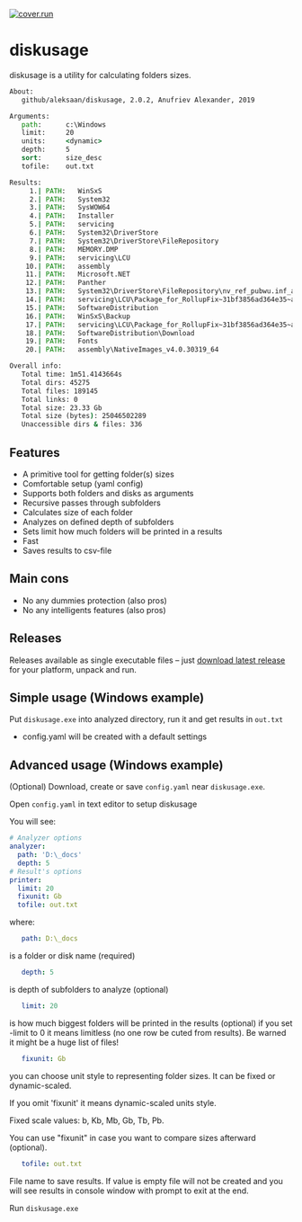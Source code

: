  [![cover.run](https://cover.run/go/github.com/aleksaan/diskusage.svg?style=flat&tag=golang-1.10)](https://cover.run/go?tag=golang-1.10&repo=github.com%2Faleksaan%2Fdiskusage) 
 
# diskusage 
diskusage is a utility for calculating folders sizes.
```cmd
About:
   github/aleksaan/diskusage, 2.0.2, Anufriev Alexander, 2019

Arguments:
   path:      c:\Windows
   limit:     20
   units:     <dynamic>
   depth:     5
   sort:      size_desc
   tofile:    out.txt

Results:
     1.| PATH:   WinSxS                                                                         | SIZE:    11.16 Gb   | DEPTH: 1 
     2.| PATH:   System32                                                                       | SIZE:     3.98 Gb   | DEPTH: 1 
     3.| PATH:   SysWOW64                                                                       | SIZE:     1.21 Gb   | DEPTH: 1 
     4.| PATH:   Installer                                                                      | SIZE:  1007.59 Mb   | DEPTH: 1 
     5.| PATH:   servicing                                                                      | SIZE:   963.02 Mb   | DEPTH: 1 
     6.| PATH:   System32\DriverStore                                                           | SIZE:   948.36 Mb   | DEPTH: 2 
     7.| PATH:   System32\DriverStore\FileRepository                                            | SIZE:   944.60 Mb   | DEPTH: 3 
     8.| PATH:   MEMORY.DMP                                                                     | SIZE:   848.83 Mb   | DEPTH: 1 
     9.| PATH:   servicing\LCU                                                                  | SIZE:   845.45 Mb   | DEPTH: 2 
    10.| PATH:   assembly                                                                       | SIZE:   833.59 Mb   | DEPTH: 1 
    11.| PATH:   Microsoft.NET                                                                  | SIZE:   802.01 Mb   | DEPTH: 1 
    12.| PATH:   Panther                                                                        | SIZE:   624.18 Mb   | DEPTH: 1 
    13.| PATH:   System32\DriverStore\FileRepository\nv_ref_pubwu.inf_amd64_2e7fa54192fe16d0    | SIZE:   558.38 Mb   | DEPTH: 4 
    14.| PATH:   servicing\LCU\Package_for_RollupFix~31bf3856ad364e35~amd64~~18362.356.1.9      | SIZE:   445.44 Mb   | DEPTH: 3 
    15.| PATH:   SoftwareDistribution                                                           | SIZE:   421.71 Mb   | DEPTH: 1 
    16.| PATH:   WinSxS\Backup                                                                  | SIZE:   402.11 Mb   | DEPTH: 2 
    17.| PATH:   servicing\LCU\Package_for_RollupFix~31bf3856ad364e35~amd64~~18362.295.1.5      | SIZE:   400.01 Mb   | DEPTH: 3 
    18.| PATH:   SoftwareDistribution\Download                                                  | SIZE:   391.21 Mb   | DEPTH: 2 
    19.| PATH:   Fonts                                                                          | SIZE:   361.27 Mb   | DEPTH: 1 
    20.| PATH:   assembly\NativeImages_v4.0.30319_64                                            | SIZE:   359.89 Mb   | DEPTH: 2 

Overall info:
   Total time: 1m51.4143664s
   Total dirs: 45275
   Total files: 189145
   Total links: 0
   Total size: 23.33 Gb
   Total size (bytes): 25046502289
   Unaccessible dirs & files: 336

```
## Features
- A primitive tool for getting folder(s) sizes
- Comfortable setup (yaml config)
- Supports both folders and disks as arguments
- Recursive passes through subfolders
- Calculates size of each folder
- Analyzes on defined depth of subfolders
- Sets limit how much folders will be printed in a results
- Fast
- Saves results to csv-file

## Main cons
- No any dummies protection (also pros)
- No any intelligents features (also pros)

## Releases

Releases available as single executable files – just [download latest release](https://github.com/aleksaan/diskusage/releases) for your platform, unpack and run.

## Simple usage (Windows example)

Put ```diskusage.exe``` into analyzed directory, run it and get results in ```out.txt```

* config.yaml will be created with a default settings

## Advanced usage (Windows example)

(Optional) Download, create or save ```config.yaml``` near ```diskusage.exe```.

Open ```config.yaml``` in text editor to setup diskusage

You will see:
```yaml
# Analyzer options
analyzer: 
  path: 'D:\_docs'
  depth: 5
# Result's options
printer:
  limit: 20
  fixunit: Gb
  tofile: out.txt
  ```
where:
```yaml
   path: D:\_docs
``` 
is a folder or disk name (required)

```yaml
   depth: 5
```
is depth of subfolders to analyze (optional)

```yaml
   limit: 20
```
is how much biggest folders will be printed in the results (optional)
if you set -limit to 0 it means limitless (no one row be cuted from results). Be warned it might be a huge list of files!
```yaml
   fixunit: Gb
```
you can choose unit style to representing folder sizes. It can be fixed or dynamic-scaled.

If you omit 'fixunit' it means dynamic-scaled units style.

Fixed scale values: b, Kb, Mb, Gb, Tb, Pb.

You can use "fixunit" in case you want to compare sizes afterward (optional).

```yaml
   tofile: out.txt
```

File name to save results. If value is empty file will not be created and you will see results in console window with prompt to exit at the end.

Run ```diskusage.exe```